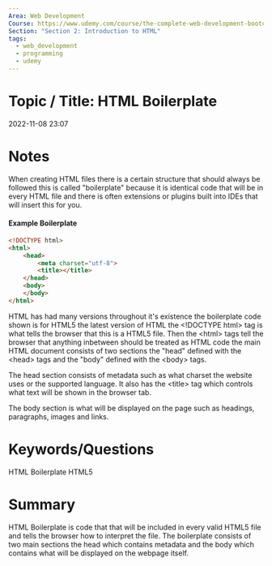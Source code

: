 ```yaml
---
Area: Web Development
Course: https://www.udemy.com/course/the-complete-web-development-bootcamp/
Section: "Section 2: Introduction to HTML"
tags:
  - web_development
  - programming
  - udemy
---
```

# Topic / Title: HTML Boilerplate

2022-11-08
23:07
# Notes
When creating HTML files there is a certain structure that should always be followed this is called "boilerplate" because it is identical code that will be in every HTML file and there is often extensions or plugins built into IDEs that will insert this for you.

#### Example Boilerplate
```html
<!DOCTYPE html>
<html>
	<head>
		<meta charset="utf-8">
		<title></title>
	</head>
	<body>
	</body>
</html>
```

HTML has had many versions throughout it's existence the boilerplate code shown is for HTML5 the latest version of HTML the \<!DOCTYPE html> tag is what tells the browser that this is a HTML5 file. Then the \<html> tags tell the browser that anything inbetween should be treated as HTML code the main HTML document consists of two sections the "head" defined with the \<head> tags and the "body" defined with the \<body> tags.

The head section consists of metadata such as what charset the website uses or the supported language. It also has the \<title> tag which controls what text will be shown in the browser tab.

The body section is what will be displayed on the page such as headings, paragraphs, images and links.
# Keywords/Questions
HTML Boilerplate
HTML5
# Summary
HTML Boilerplate is code that that will be included in every valid HTML5 file and tells the browser how to interpret the file. The boilerplate consists of two main sections the head which contains metadata and the body which contains what will be displayed on the webpage itself.